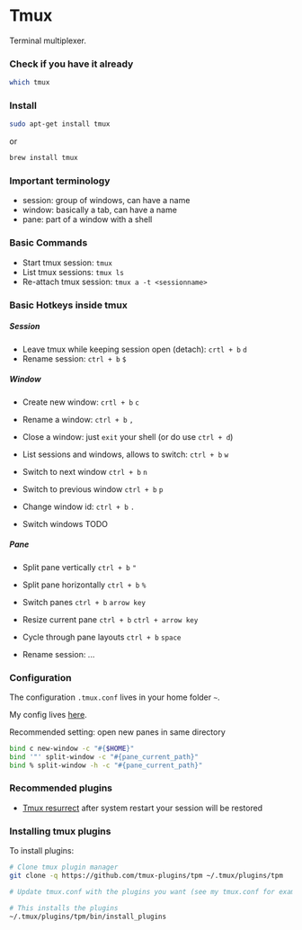 # Tmux

Terminal multiplexer.

### Check if you have it already
```sh
which tmux
```
### Install
```sh
sudo apt-get install tmux
```
or
```sh
brew install tmux
```

### Important terminology
* session: group of windows, can have a name
* window: basically a tab, can have a name
* pane: part of a window with a shell

### Basic Commands
* Start tmux session: `tmux`
* List tmux sessions: `tmux ls`
* Re-attach tmux session: `tmux a -t <sessionname>`

### Basic Hotkeys inside tmux

##### Session
* Leave tmux while keeping session open (detach): `crtl + b` `d`
* Rename session: `ctrl + b` `$`

##### Window
* Create new window: `crtl + b` `c`
* Rename a window: `ctrl + b` `,`
* Close a window: just `exit` your shell (or do use `ctrl + d`)
* List sessions and windows, allows to switch: `ctrl + b` `w`
* Switch to next window `ctrl + b` `n`
* Switch to previous window `ctrl + b` `p`
* Change window id: `ctrl + b` `.`

* Switch windows TODO

##### Pane
* Split pane vertically `ctrl + b` `"`
* Split pane horizontally `ctrl + b` `%`
* Switch panes `ctrl + b` `arrow key`
* Resize current pane `ctrl + b` `ctrl + arrow key`
* Cycle through pane layouts `ctrl + b` `space`

* Rename session: ...

### Configuration
The configuration `.tmux.conf` lives in your home folder `~`.

My config lives [here](../config.tmux).


Recommended setting: open new panes in same directory
```sh
bind c new-window -c "#{$HOME}"
bind '"' split-window -c "#{pane_current_path}"
bind % split-window -h -c "#{pane_current_path}"
```


### Recommended plugins
- [Tmux resurrect](https://github.com/tmux-plugins/tmux-resurrect) after system restart your session will be restored

### Installing tmux plugins
To install plugins:

```sh
# Clone tmux plugin manager
git clone -q https://github.com/tmux-plugins/tpm ~/.tmux/plugins/tpm

# Update tmux.conf with the plugins you want (see my tmux.conf for examples)

# This installs the plugins
~/.tmux/plugins/tpm/bin/install_plugins
```